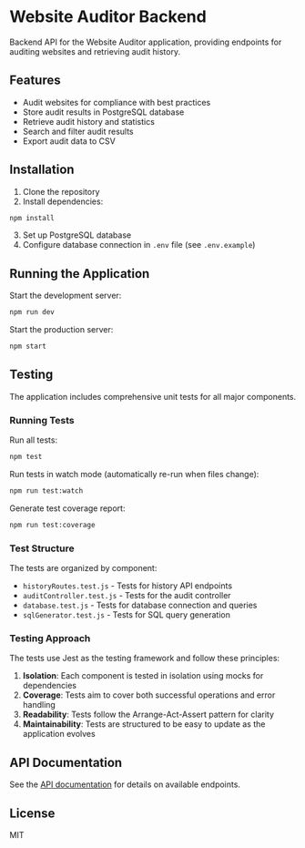 # Website Auditor Backend

Backend API for the Website Auditor application, providing endpoints for auditing websites and retrieving audit history.

## Features

- Audit websites for compliance with best practices
- Store audit results in PostgreSQL database
- Retrieve audit history and statistics
- Search and filter audit results
- Export audit data to CSV

## Installation

1. Clone the repository
2. Install dependencies:

```bash
npm install
```

3. Set up PostgreSQL database
4. Configure database connection in `.env` file (see `.env.example`)

## Running the Application

Start the development server:

```bash
npm run dev
```

Start the production server:

```bash
npm start
```

## Testing

The application includes comprehensive unit tests for all major components.

### Running Tests

Run all tests:

```bash
npm test
```

Run tests in watch mode (automatically re-run when files change):

```bash
npm run test:watch
```

Generate test coverage report:

```bash
npm run test:coverage
```

### Test Structure

The tests are organized by component:

- `historyRoutes.test.js` - Tests for history API endpoints
- `auditController.test.js` - Tests for the audit controller
- `database.test.js` - Tests for database connection and queries
- `sqlGenerator.test.js` - Tests for SQL query generation

### Testing Approach

The tests use Jest as the testing framework and follow these principles:

1. **Isolation**: Each component is tested in isolation using mocks for dependencies
2. **Coverage**: Tests aim to cover both successful operations and error handling
3. **Readability**: Tests follow the Arrange-Act-Assert pattern for clarity
4. **Maintainability**: Tests are structured to be easy to update as the application evolves

## API Documentation

See the [API documentation](./docs/api.md) for details on available endpoints.

## License

MIT 